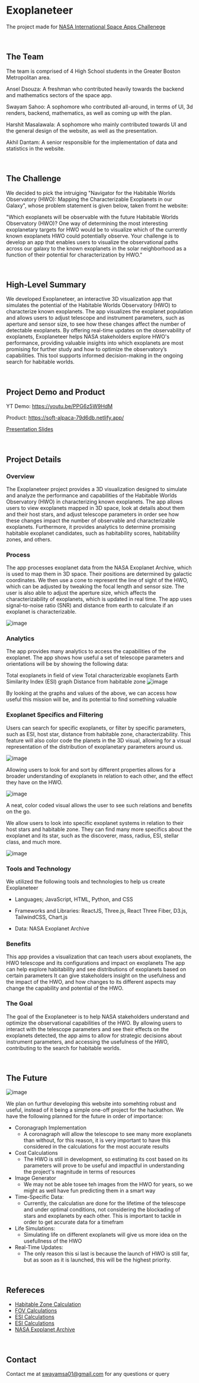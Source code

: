 # Exoplaneteer

The project made for [NASA International Space Apps Challenege](https://www.spaceappschallenge.org/)

<br>

## The Team
The team is comprised of 4 High School students in the Greater Boston Metropolitan area.

Ansel Dsouza: A freshman who contributed heavily towards the backend and mathematics sectors of the space app. 

Swayam Sahoo: A sophomore who contributed all-around, in terms of UI, 3d renders, backend, mathematics, as well as coming up with the plan. 

Harshit Masalawala: A sophomore who mainly contributed towards UI and the general design of the website, as well as the presentation. 

Akhil Dantam: A senior responsible for the implementation of data and statistics in the website.

<br>

## The Challenge
We decided to pick the intruiging "Navigator for the Habitable Worlds Observatory (HWO): Mapping the Characterizable Exoplanets in our Galaxy", whose problem statement is given below, taken fromt he website:

"Which exoplanets will be observable with the future Habitable Worlds Observatory (HWO)? One way of determining the most interesting exoplanetary targets for HWO would be to visualize which of the currently known exoplanets HWO could potentially observe. Your challenge is to develop an app that enables users to visualize the observational paths across our galaxy to the known exoplanets in the solar neighborhood as a function of their potential for characterization by HWO."

<br>

## High-Level Summary
We developed Exoplaneteer, an interactive 3D visualization app that simulates the potential of the Habitable Worlds Observatory (HWO) to characterize known exoplanets. The app visualizes the exoplanet population and allows users to adjust telescope and instrument parameters, such as aperture and sensor size, to see how these changes affect the number of detectable exoplanets. By offering real-time updates on the observability of exoplanets, Exoplaneteer helps NASA stakeholders explore HWO's performance, providing valuable insights into which exoplanets are most promising for further study and how to optimize the observatory’s capabilities. This tool supports informed decision-making in the ongoing search for habitable worlds.

<br>

## Project Demo and Product

YT Demo: https://youtu.be/PPG6z5W9HdM

Product: https://soft-alpaca-79d6db.netlify.app/

[Presentation Slides](https://docs.google.com/presentation/d/1avIclaVSfTI4TE4RzfGRPuq_Dya2-TQ8VwoZFSr3lq0/edit#slide=id.g308af018deb_0_1433)

<br>

## Project Details

### Overview

The Exoplaneteer project provides a 3D visualization designed to simulate and analyze the performance and capabilities of the Habitable Worlds Observatory (HWO) in characterizing known exoplanets. The app allows users to view exoplanets mapped in 3D space, look at details about them and their host stars, and adjust telescope parameters in order see how these changes impact the number of observable and characterizable exoplanets. Furthermore, it provides analytics to determine promising habitable exoplanet candidates, such as habitability scores, habitability zones, and others.



### Process

The app processes exoplanet data from the NASA Exoplanet Archive, which is used to map them in 3D space. Their positions are determined by galactic coordinates. We then use a cone to represent the line of sight of the HWO, which can be adjusted by tweaking the focal length and sensor size. The user is also able to adjust the aperture size, which affects the characterizability of exoplanets, which is updated in real time. The app uses signal-to-noise ratio (SNR) and distance from earth to calculate if an exoplanet is characterizable. 

![image](https://github.com/user-attachments/assets/4d9fff91-fc36-4524-b7de-d54373bae96f)

### Analytics

The app provides many analytics to access the capabilities of the exoplanet. The app shows how useful a set of telescope parameters and orientations will be by showing the following data:



Total exoplanets in field of view
Total characterizable exoplanets
Earth Similarity Index (ESI) graph
Distance from habitable zone
![image](https://github.com/user-attachments/assets/cbc73835-0cab-4297-9774-0f9854c582bd)


By looking at the graphs and values of the above, we can access how useful this mission will be, and its potential to find something valuable

### Exoplanet Specifics and Filtering

Users can search for specific exoplanets, or filter by specific parameters, such as ESI, host star, distance from habitable zone, characterizability. This feature will also color code the planets in the 3D visual, allowing for a visual representation of the distribution of exoplanetary parameters around us.



![image](https://github.com/user-attachments/assets/16d8206e-686d-4abf-9622-9e0983f8ddf6)


Allowing users to look for and sort by different properties allows for a broader understanding of exoplanets in relation to each other, and the effect they have on the HWO.

![image](https://github.com/user-attachments/assets/fafdc48e-f85a-4661-b60e-8299f4cd96db)

A neat, color coded visual allows the user to see such relations and benefits on the go.


We allow users to look into specific exoplanet systems in relation to their host stars and habitable zone. They can find many more specifics about the exoplanet and its star, such as the discoverer, mass, radius, ESI, stellar class, and much more.



![image](https://github.com/user-attachments/assets/0c72fa37-b9ec-4094-898e-f0a06279d377)


### Tools and Technology

We utilized the following tools and technologies to help us create Exoplaneteer 

- Languages; JavaScript, HTML, Python, and CSS

- Frameworks and Libraries: ReactJS, Three.js, React Three Fiber, D3.js, TailwindCSS, Chart.js

- Data: NASA Exoplanet Archive

### Benefits

This app provides a visualization that can teach users about exoplanets, the HWO telescope and its configurations and impact on exoplanets
The app can help explore habitability and see distributions of exoplanets based on certain parameters
It can give stakeholders insight on the usefulness and the impact of the HWO, and how changes to its different aspects may change the capability and potential of the HWO.


### The Goal

The goal of the Exoplaneteer is to help NASA stakeholders understand and optimize the observational capabilities of the HWO. By allowing users to interact with the telescope parameters and see their effects on the exoplanets detected, the app aims to allow for strategic decisions about instrument parameters, and accessing the usefulness of the HWO, contributing to the search for habitable worlds.

<br>

## The Future

![image](https://github.com/user-attachments/assets/d98653d0-2fa4-4f70-b92c-f6b013a714a7)

We plan on furthur developing this website into somehting robust and useful, instead of it being a simple one-off project for the hackathon. We have the following planned for the future in order of importance:

- Coronagraph Implementation
  - A coronagraph will allow the telescope to see many more exoplanets than without, for this reason, it is very important to have this considered in the calculations for the most accurate results
- Cost Calculations
  - The HWO is still in development, so estimating its cost based on its parameters will prove to be useful and impactful in understanding the project's magnitude in terms of resources
- Image Generator
  - We may not be able tosee teh images from the HWO for years, so we might as well have fun predicting them in a smart way
- Time-Specific Data:
  - Currently, the calculatisn are done for the lifetime of the telescope and under optimal conditions, not considering the blockading of stars and exoplanets by each other. This is important to tackle in order to get accurate data for a timefram
- Life Simulations:
  - Simulating life on different exoplanets will give us more idea on the usefullness of the HWO
- Real-Time Updates:
  - The only reason this si last is because the launch of HWO is still far, but as soon as it is launched, this will be the highest priority.

<br>

## Refereces
- [Habitable Zone Calculation](https://www.planetarybiology.com/calculating_habitable_zone.html)
- [FOV Calculations](https://sdk-forum.dji.net/hc/en-us/articles/11317874071065-How-to-calculate-the-FoV-of-the-camera-lens)
- [ESI Calculations](https://phl.upr.edu/projects/earth-similarity-index-esi)
- [ESI Calculations](https://astrobiology.nasa.gov/quick-facts/earth-similarity-index/)
- [NASA Exoplanet Archive](https://exoplanetarchive.ipac.caltech.edu/)

<br>

## Contact

Contact me at swayamsa01@gmail.com for any questions or query



